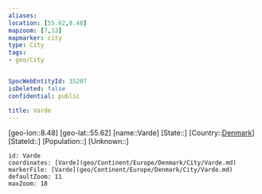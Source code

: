 ```yaml
---
aliases: 
location: [55.62,8.48]
mapzoom: [7,12] 
mapmarker: city 
type: City
tags:
- geo/City


SpocWebEntityId: 35207
isDeleted: false
confidential: public

title: Varde
---
```

[geo-lon::8.48]
[geo-lat::55.62]
[name::Varde]
[State::]
[Country::[Denmark](geo/Continent/Europe/Denmark.md)]
[StateId::]
[Population::]
[Unknown::]


```leaflet
id: Varde
coordinates: [Varde](geo/Continent/Europe/Denmark/City/Varde.md)
markerFile: [Varde](geo/Continent/Europe/Denmark/City/Varde.md)
defaultZoom: 11 
maxZoom: 18
```


